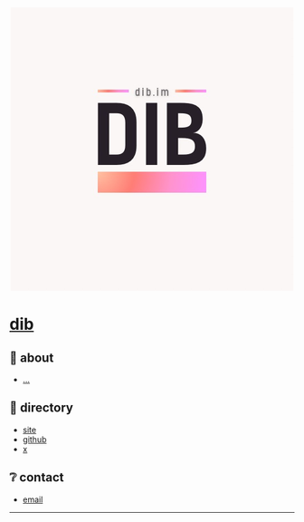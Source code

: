 <div style="display: flex; justify-content: center;">
<a href="dib.im">
  <img src="../assets/Dib logo - 10.jpg" style="alignSelf: center;"/>
</a>
  </div>

# [dib](https://dib.im)

## 📓 about

- [...](https://dib.im)
## 📁 directory
- [site](https://dib.im)
- [github](https://github.com/dib-im)
- [x](https://x.com/dibdotim)
## ❔ contact
- [email](mailto:hi@dib.im)

<hr/>
